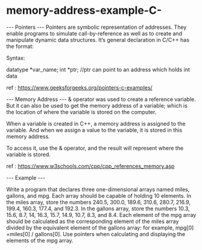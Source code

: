 # memory-address-example-C-

--- Pointers ---
Pointers are symbolic representation of addresses. They enable programs to simulate call-by-reference
as well as to create and manipulate dynamic data structures. It’s general declaration in C/C++ has the format:

Syntax:

datatype *var_name; 
int *ptr;   //ptr can point to an address which holds int data

ref : https://www.geeksforgeeks.org/pointers-c-examples/

--- Memory Address ---
& operator was used to create a reference variable. But it can also be used to get the memory address of 
a variable; which is the location of where the variable is stored on the computer.

When a variable is created in C++, a memory address is assigned to the variable. And when we assign a value 
to the variable, it is stored in this memory address.

To access it, use the & operator, and the result will represent where the variable is stored.

ref : https://www.w3schools.com/cpp/cpp_references_memory.asp

--- Example ---

Write a program that declares three one-dimensional arrays named miles, gallons, and mpg. Each 
array should be capable of holding 10 elements. In the miles array, store the numbers 240.5, 
300.0, 189.6, 310.6, 280.7, 216.9, 199.4, 160.3, 177.4, and 192.3. In the gallons array, store the 
numbers 10.3, 15.6, 8.7, 14, 16.3, 15.7, 14.9, 10.7, 8.3, and 8.4. Each element of the mpg array 
should be calculated as the corresponding element of the miles array divided by the equivalent 
element of the gallons array: for example, mpg[0] =miles[0] / gallons[0]. Use pointers when 
calculating and displaying the elements of the mpg array.

